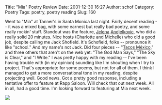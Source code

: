 Title: "Mia" Poetry Review
Date: 2001-12-30 16:27
Author: schof
Category: Poetry
Tags: poetry, poetry reading
Slug: 160

Went to "Mia" at Tanner's in Santa Monica last night. Fairly decent
reading -- it was a mixed bag, with some earnest but really bad poetry,
and some really rockin' stuff. Standout was the feature,
[Jelena](http://www.picturetrail.com/angel-dizzign)
[Andjelkovic](http://warriorpoet.netfirms.com), who did a really solid
20 minutes. Nice hosts (Charlotte and Michelle) who did a good job,
despite calling me Jack Shofield. It's Schofield, folks -- pronounce it
like "school." And my name's not Jack. Did four pieces -- "[Tacos
México,](http://schof.org/2001/01/01/tacos-mexico/ "Tacos México")" and
three others that aren't on the web yet: "The God Man Says," "The Sky is
Clear," and "I Write." I was pretty happy with my reading -- I've been
having trouble with (in my opinion) sounding like I'm shouting when I
try to project. That's appropriate for some poems, but not for all of
them. I think I managed to get a more conversational tone in my reading,
despite projecting well. Good news. Got a pretty good response,
including a tentative offer to feature at Rapp Saloon. Will check that
out next week. All in all, had a good time. I'm looking forward to
featuring at Mia next week.

<div class="blogger-post-footer">

![](https://blogger.googleusercontent.com/tracker/3260830-8282744?l=schoword.blogspot.com)

</div>
